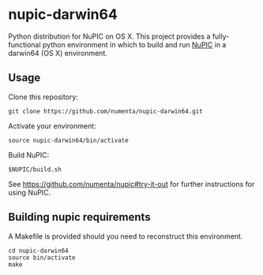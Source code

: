 # nupic-darwin64

Python distribution for NuPIC on OS X.  This project provides a
fully-functional python environment in which to build and run
[NuPIC](https://github.com/numenta/nupic) in a darwin64 (OS X) environment.

## Usage

Clone this repository:

    git clone https://github.com/numenta/nupic-darwin64.git

Activate your environment:

    source nupic-darwin64/bin/activate

Build NuPIC:

    $NUPIC/build.sh

See https://github.com/numenta/nupic#try-it-out for further instructions for
using NuPIC.

## Building nupic requirements

A Makefile is provided should you need to reconstruct this environment.

    cd nupic-darwin64
    source bin/activate
    make
